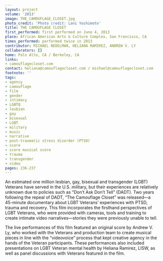```yaml
---
layout: project
volume: '2013'
image: THE_CAMOUFLAGE_CLOSET.jpg
photo_credit: 'Photo credit: Lani Yoshimoto'
title: THE CAMOUFLAGE CLOSET
first_performed: first performed on June 4, 2013
place: African American Arts & Culture Complex, San Francisco, CA
times_performed: performed twice in 2013
contributor: MICHAEL NEDELMAN, HELIANA RAMIREZ, ANDREW V. LY
collaborators: []
home: Palo Alto, CA / Berkeley, CA
links:
- camouflagecloset.com
contact: heliana@camouflagecloset.com / michael@camouflagecloset.com
footnote: ''
tags:
- agency
- camouflage
- film
- gender
- intimacy
- LGBTQ
- lesbian
- gay
- bisexual
- LGBT
- military
- music
- narrative
- post-traumatic stress disorder (PTSD)
- score
- score musical score
- trauma
- transgender
- video
pages: 236-237
---
```


An estimated one million lesbian, gay, bisexual and transgender (LGBT) Veterans have served in the U.S. military, but their experiences are relatively unknown due to policies such as “Don’t Ask Don’t Tell” (DADT). Two years following the repeal of DADT, “The Camouflage Closet” was released—a 45-minute documentary about LGBT Veterans’ experiences with PTSD, trauma and recovery. This film incorporates the firsthand perspectives of LGBT Veterans, who were provided with cameras, tools and training to create intimate video narratives—stories they were previously unable to tell.

The live performances of this film featured an original score by Andrew V. Ly, who worked with the Veterans and production team to create musical pieces in line with the “videovoice” process that kept creative agency in the hands of the Veteran participants. These performances also included presentations on LGBT Veteran mental health by Heliana Ramirez, LISW, as well as panel discussions with Veterans featured in the film.
